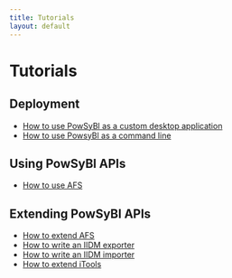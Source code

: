 ```yaml
---
title: Tutorials
layout: default
---
```


# Tutorials

## Deployment

- [How to use PowSyBl as a custom desktop application](powsybl-javafx-packager.md)
- [How to use PowsyBl as a command line]()

## Using PowSyBl APIs

- [How to use AFS](afs/afs.md)

## Extending PowSyBl APIs

- [How to extend AFS]()
- [How to write an IIDM exporter](iidm/exporter.md)
- [How to write an IIDM importer](iidm/importer.md)
- [How to extend iTools](iTools/extendiTools.md)
